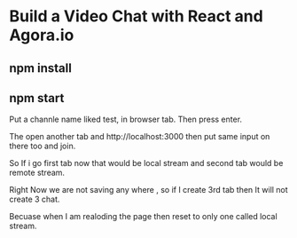 # Build a Video Chat with React and Agora.io

## npm install
## npm start

Put a channle name liked test, in browser tab. Then press enter.

The  open another tab and http://localhost:3000 then put same input on there too and join.

So If i go first  tab now that would be local stream and  second tab would be remote stream.

Right Now we are not saving any where , so if I create 3rd tab then  It will not create 3 chat.

Becuase when I am realoding the page then reset to only one called local stream.


